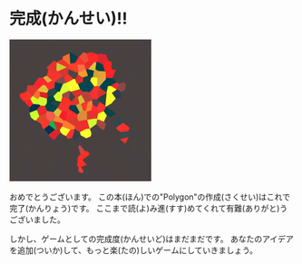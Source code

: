 # 完成(かんせい)!!

![](fire.png)

おめでとうございます。
この本(ほん)での"Polygon"の作成(さくせい)はこれで完了(かんりょう)です。
ここまで読(よ)み進(すす)めてくれて有難(ありがと)うございました。

しかし、ゲームとしての完成度(かんせいど)はまだまだです。
あなたのアイデアを追加(ついか)して、もっと楽(たの)しいゲームにしていきましょう。
